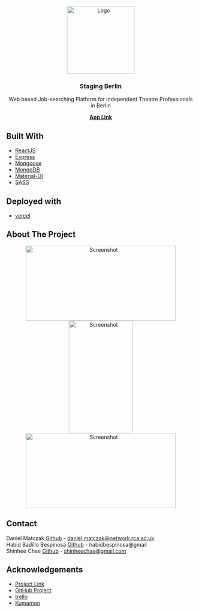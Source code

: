 <!-- PROJECT LOGO -->
<br />
<p align="center">
  <a target="_blank" href="https://github.com/stagingBerlin/sb-front/blob/main/public">
    <img src="img/LogoGrey.png" alt="Logo" width="180" height="180">
  </a>
 </p>
  <h3 align="center">Staging Berlin</h3>

  <p align="center">
 Web based Job-searching Platform for independent Theatre Professionals in Berlin
  </p>
  <p align="center">
    <a target="_blank" href="https://staging-berlin.vercel.app/"><strong>App Link</strong></a>
  </p>
  
## Built With

* [ReactJS](https://reactjs.org/)
* [Express](https://expressjs.com/)
* [Mongoose](https://mongoosejs.com/)
* [MongoDB](https://www.mongodb.com/cloud/atlas?utm_content=rlsapostreg&utm_source=google&utm_campaign=gs_emea_rlsamulti_search_brand_dsa_atlas_desktop_rlsa_postreg&utm_term=&utm_medium=cpc_paid_search&utm_ad=b&utm_ad_campaign_id=14412646473&gclid=Cj0KCQjwkIGKBhCxARIsAINMioIyMxUNrRdawAnWoV8sA15dkmCwz9HL-QdMTRDK2_Q6rXjdo-8MsuQaAr-OEALw_wcB)
* [Material-UI](https://material-ui.com)
* [SASS](https://sass-lang.com/)

## Deployed with
* [vercel](https://vercel.com)

<!-- ABOUT THE PROJECT -->
## About The Project
<p align="center">
<a href="https://github.com/stagingBerlin/sb-front/blob/main/public">
  <img src="img/Screenshot1.png" alt="Screenshot" width="400" height="200">
  <img src="img/Screenshot2.png" alt="Screenshot" width="170" height="300">
  <img src="img/Screenshot3.png" alt="Screenshot" width="400" height="200">
  </a>
</p>

## Contact
Daniel Matczak [Github](https://github.com/danielczak) - daniel.matczak@network.rca.ac.uk <br />
Habid Badillo Bespinosa [Github](https://github.com/habidbesp) - habidbespinosa@gmail <br />
Shinhee Chae [Github](https://github.com/shinheechae) - shinheechae@gmail.com <br />
              

## Acknowledgements

* [Project Link](https://github.com/stagingBerlin)
* [GitHub Project](https://pages.github.com)
* [trello](https://trello.com/)
* [Kumamon](https://kumamon-official.jp/)


